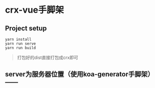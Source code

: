 # crx-vue手脚架

## Project setup
```
yarn install
yarn run serve
yarn run build
```
>打包好的dist直接打包成crx即可

## server为服务器位置（使用koa-generator手脚架）——  
    
